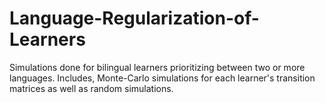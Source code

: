 # Language-Regularization-of-Learners

Simulations done for bilingual learners prioritizing between two or more languages. Includes, Monte-Carlo simulations 
for each learner's transition matrices as well as random simulations.
